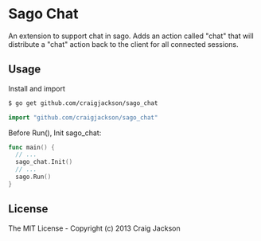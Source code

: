 # Sago Chat

An extension to support chat in sago. Adds an action called "chat" that will
distribute a "chat" action back to the client for all connected sessions.

## Usage

Install and import

```sh
$ go get github.com/craigjackson/sago_chat
```

```go
import "github.com/craigjackson/sago_chat"
```

Before Run(), Init sago_chat:

```go
func main() {
  // ...
  sago_chat.Init()
  // ...
  sago.Run()
}
```

## License

The MIT License - Copyright (c) 2013 Craig Jackson

